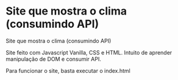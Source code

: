 # Site que mostra o clima (consumindo API)
 Site que mostra o clima (consumindo API)

Site feito com Javascript Vanilla, CSS e HTML. Intuito de aprender manipulação de DOM e consumir API.

Para funcionar o site, basta executar o index.html
